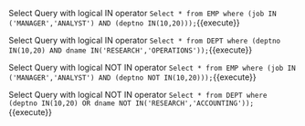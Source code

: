 
Select Query with logical IN operator `Select * from EMP where (job IN ('MANAGER','ANALYST') AND (deptno IN(10,20)));`{{execute}}

Select Query with logical IN operator `Select * from DEPT where (deptno IN(10,20) AND dname IN('RESEARCH','OPERATIONS'));`{{execute}}

Select Query with logical NOT IN operator `Select * from EMP where (job IN ('MANAGER','ANALYST') AND (deptno NOT IN(10,20)));`{{execute}}

Select Query with logical NOT IN operator `Select * from DEPT where (deptno IN(10,20) OR dname NOT IN('RESEARCH','ACCOUNTING'));`{{execute}}
